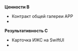 
**Ценности B**
- Контракт общей галереи APP
- 

**Результативность C**
- Карточка ИЖС на SwiftUI
- 